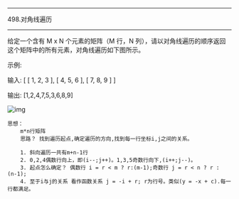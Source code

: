 ------

498.对角线遍历

------

给定一个含有 M x N 个元素的矩阵（M 行，N 列），请以对角线遍历的顺序返回这个矩阵中的所有元素，对角线遍历如下图所示。

示例:

输入:
[
 [ 1, 2, 3 ],
 [ 4, 5, 6 ],
 [ 7, 8, 9 ]
]

输出:  [1,2,4,7,5,3,6,8,9]

![img](https://assets.leetcode-cn.com/aliyun-lc-upload/uploads/2018/10/12/diagonal_traverse.png)

```
思想：
	m*n行矩阵
	思路？ 找到遍历起点,确定遍历的方向,找到每一行坐标i,j之间的关系。
	
	1. 斜向遍历一共有m+n-1行
	2. 0,2,4偶数行向上，即(i--;j++)。1,3,5奇数行向下,(i++;j--)。
	3. 起点怎么确定？ 偶数行 i = r < m ? r:(m-1);奇数行 j = r < n ? r : (n-1);
	4. 至于i与j的关系 看作函数关系 j = -i + r; r为行号。类似(y = -x + c).每一行都满足。
	
```

